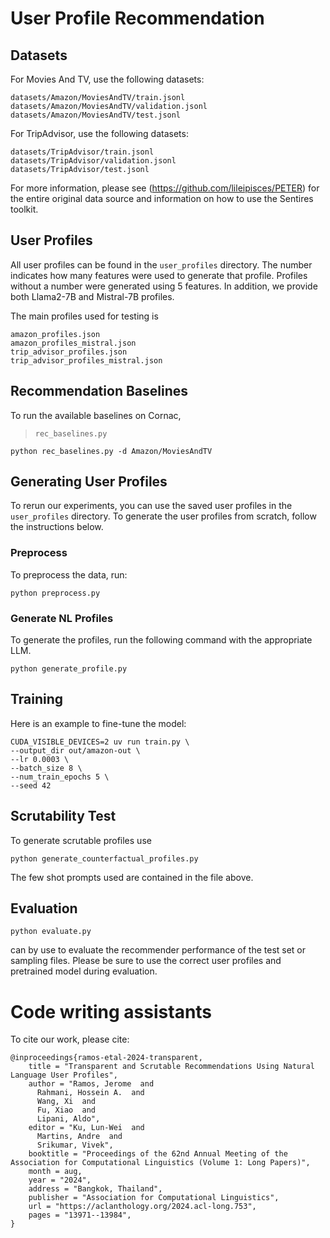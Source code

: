 # User Profile Recommendation

## Datasets

For Movies And TV, use the following datasets:

```
datasets/Amazon/MoviesAndTV/train.jsonl
datasets/Amazon/MoviesAndTV/validation.jsonl
datasets/Amazon/MoviesAndTV/test.jsonl
```

For TripAdvisor, use the following datasets:

```
datasets/TripAdvisor/train.jsonl
datasets/TripAdvisor/validation.jsonl
datasets/TripAdvisor/test.jsonl
```

For more information, please see (https://github.com/lileipisces/PETER) for the entire original data source and information on how to use the Sentires toolkit.

## User Profiles

All user profiles can be found in the `user_profiles` directory. The number indicates how many features were used to generate that profile. Profiles without a number were generated using 5 features. In addition, we provide both Llama2-7B and Mistral-7B profiles.

The main profiles used for testing is

```
amazon_profiles.json
amazon_profiles_mistral.json
trip_advisor_profiles.json
trip_advisor_profiles_mistral.json
```

## Recommendation Baselines

To run the available baselines on Cornac,

> `rec_baselines.py`

```
python rec_baselines.py -d Amazon/MoviesAndTV
```

## Generating User Profiles

To rerun our experiments, you can use the saved user profiles in the `user_profiles` directory. To generate the user profiles from scratch, follow the instructions below.

### Preprocess

To preprocess the data, run:

```
python preprocess.py
```

### Generate NL Profiles

To generate the profiles, run the following command with the appropriate LLM.

```
python generate_profile.py
```

## Training

Here is an example to fine-tune the model:

```
CUDA_VISIBLE_DEVICES=2 uv run train.py \
--output_dir out/amazon-out \
--lr 0.0003 \
--batch_size 8 \
--num_train_epochs 5 \
--seed 42
```

## Scrutability Test

To generate scrutable profiles use

```
python generate_counterfactual_profiles.py
```

The few shot prompts used are contained in the file above.

## Evaluation

```
python evaluate.py
```

can by use to evaluate the recommender performance of the test set or sampling files. Please be sure to use the correct user profiles and pretrained model during evaluation.

# Code writing assistants

To cite our work, please cite:

```
@inproceedings{ramos-etal-2024-transparent,
    title = "Transparent and Scrutable Recommendations Using Natural Language User Profiles",
    author = "Ramos, Jerome  and
      Rahmani, Hossein A.  and
      Wang, Xi  and
      Fu, Xiao  and
      Lipani, Aldo",
    editor = "Ku, Lun-Wei  and
      Martins, Andre  and
      Srikumar, Vivek",
    booktitle = "Proceedings of the 62nd Annual Meeting of the Association for Computational Linguistics (Volume 1: Long Papers)",
    month = aug,
    year = "2024",
    address = "Bangkok, Thailand",
    publisher = "Association for Computational Linguistics",
    url = "https://aclanthology.org/2024.acl-long.753",
    pages = "13971--13984",
}
```
